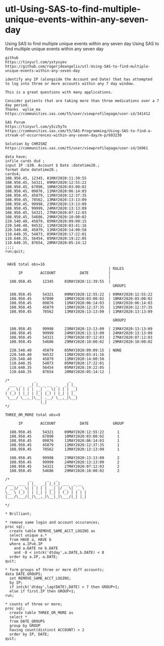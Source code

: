 # utl-Using-SAS-to-find-multiple-unique-events-within-any-seven-day
Using SAS to find multiple unique events within any seven day 
    Using SAS to find multiple unique events within any seven day                                                                       
                                                                                                                                        
    github                                                                                                                              
    https://tinyurl.com/yxtysyev                                                                                                        
    https://github.com/rogerjdeangelis/utl-Using-SAS-to-find-multiple-unique-events-within-any-seven-day                                
                                                                                                                                        
    identify any IP (alongside the Account and Date) that has attempted                                                                 
    to log into three or more accounts within any 7 day window.                                                                         
                                                                                                                                        
    This is a great questions with many applications.                                                                                   
                                                                                                                                        
    Consider patients that are taking more than three medications over a 7 day period.                                                  
    Thanks  wylie_ma                                                                                                                    
    https://communities.sas.com/t5/user/viewprofilepage/user-id/341412                                                                  
                                                                                                                                        
    SAS Forum                                                                                                                           
    https://tinyurl.com/y5cz5y7o                                                                                                        
    https://communities.sas.com/t5/SAS-Programming/Using-SAS-to-find-a-streak-of-occurrences-within-any-seven-day/m-p/693230            
                                                                                                                                        
    Solution by CHRISNZ                                                                                                                 
    https://communities.sas.com/t5/user/viewprofilepage/user-id/16961                                                                   
                                                                                                                                        
    data have;                                                                                                                          
    infile cards dsd ;                                                                                                                  
    input IP :$30. Account $ Date :datetime20.;                                                                                         
    format date datetime20.;                                                                                                            
    cards4;                                                                                                                             
    108.950.45, 12345, 01MAY2020:11:39:55                                                                                               
    108.950.45, 54321, 09MAY2020:12:55:22                                                                                               
    108.950.45, 67890, 10MAY2020:03:00:02                                                                                               
    108.950.45, 09876, 11MAY2020:06:14:03                                                                                               
    108.950.45, 45879, 11MAY2020:12:37:35                                                                                               
    108.950.45, 78562, 13MAY2020:13:13:09                                                                                               
    108.950.45, 99998, 23MAY2020:13:13:09                                                                                               
    108.950.45, 99999, 24MAY2020:13:13:09                                                                                               
    108.950.45, 54321, 27MAY2020:07:12:03                                                                                               
    108.950.45, 54686, 29MAY2020:10:00:02                                                                                               
    220.540.40, 45879, 05MAY2020:09:09:15                                                                                               
    220.540.40, 94532, 11MAY2020:03:41:16                                                                                               
    220.540.40, 45879, 11MAY2020:14:00:58                                                                                               
    110.640.35, 54873, 05MAY2020:17:22:01                                                                                               
    110.640.35, 56454, 05MAY2020:19:22:05                                                                                               
    110.640.35, 87654, 20MAY2020:05:14:12                                                                                               
    ;;;;                                                                                                                                
    run;quit;                                                                                                                           
                                                                                                                                        
                                                                                                                                        
     HAVE total obs=16                                                                                                                  
                                                   | RULES                                                                              
          IP        ACCOUNT           DATE         |                                                                                    
                                                   |                                                                                    
      108.950.45     12345     01MAY2020:11:39:55  |                                                                                    
                                                     GROUP1                                                                             
                                                                                                                                        
      108.950.45     54321     09MAY2020:12:55:22  | 09MAY2020:12:55:22                                                                 
      108.950.45     67890     10MAY2020:03:00:02  | 10MAY2020:03:00:02                                                                 
      108.950.45     09876     11MAY2020:06:14:03  | 11MAY2020:06:14:03                                                                 
      108.950.45     45879     11MAY2020:12:37:35  | 11MAY2020:12:37:35                                                                 
      108.950.45     78562     13MAY2020:13:13:09  | 13MAY2020:13:13:09                                                                 
                                                                                                                                        
                                                     GROUP2                                                                             
                                                                                                                                        
      108.950.45     99998     23MAY2020:13:13:09  | 23MAY2020:13:13:09                                                                 
      108.950.45     99999     24MAY2020:13:13:09  | 24MAY2020:13:13:09                                                                 
      108.950.45     54321     27MAY2020:07:12:03  | 27MAY2020:07:12:03                                                                 
      108.950.45     54686     29MAY2020:10:00:02  | 29MAY2020:10:00:02                                                                 
                                                                                                                                        
      220.540.40     45879     05MAY2020:09:09:15  | NONE                                                                               
      220.540.40     94532     11MAY2020:03:41:16  |                                                                                    
      220.540.40     45879     11MAY2020:14:00:58  |                                                                                    
      110.640.35     54873     05MAY2020:17:22:01  |                                                                                    
      110.640.35     56454     05MAY2020:19:22:05  |                                                                                    
      110.640.35     87654     20MAY2020:05:14:12  |                                                                                    
                                                                                                                                        
    /*           _               _                                                                                                      
      ___  _   _| |_ _ __  _   _| |_                                                                                                    
     / _ \| | | | __| `_ \| | | | __|                                                                                                   
    | (_) | |_| | |_| |_) | |_| | |_                                                                                                    
     \___/ \__,_|\__| .__/ \__,_|\__|                                                                                                   
                    |_|                                                                                                                 
    */                                                                                                                                  
                                                                                                                                        
    THREE_OR_MORE total obs=9                                                                                                           
                                                                                                                                        
          IP        ACCOUNT           DATE           GROUP                                                                              
                                                                                                                                        
      108.950.45     54321     09MAY2020:12:55:22      1                                                                                
      108.950.45     67890     10MAY2020:03:00:02      1                                                                                
      108.950.45     09876     11MAY2020:06:14:03      1                                                                                
      108.950.45     45879     11MAY2020:12:37:35      1                                                                                
      108.950.45     78562     13MAY2020:13:13:09      1                                                                                
                                                                                                                                        
      108.950.45     99998     23MAY2020:13:13:09      2                                                                                
      108.950.45     99999     24MAY2020:13:13:09      2                                                                                
      108.950.45     54321     27MAY2020:07:12:03      2                                                                                
      108.950.45     54686     29MAY2020:10:00:02      2                                                                                
                                                                                                                                        
    /*         _       _   _                                                                                                            
     ___  ___ | |_   _| |_(_) ___  _ __                                                                                                 
    / __|/ _ \| | | | | __| |/ _ \| `_ \                                                                                                
    \__ \ (_) | | |_| | |_| | (_) | | | |                                                                                               
    |___/\___/|_|\__,_|\__|_|\___/|_| |_|                                                                                               
                                                                                                                                        
    */                                                                                                                                  
                                                                                                                                        
    * Brilliant;                                                                                                                        
                                                                                                                                        
    * remove same login and account occurances;                                                                                         
    proc sql;                                                                                                                           
      create table REMOVE_SAME_ACCT_LOGINS as                                                                                           
      select unique a.*                                                                                                                 
      from HAVE a, HAVE b                                                                                                               
      where a.IP=b.IP                                                                                                                   
        and a.DATE ne b.DATE                                                                                                            
        and -8 < intck('dtday',a.DATE,b.DATE) < 8                                                                                       
      order by a.IP, a.DATE;                                                                                                            
    quit;                                                                                                                               
                                                                                                                                        
    * form groups of three or more diff accounts;                                                                                       
    data DATE_GROUPS;                                                                                                                   
      set REMOVE_SAME_ACCT_LOGINS;                                                                                                      
      by IP;                                                                                                                            
      if intck('dtday',lag(DATE),DATE) > 7 then GROUP+1;                                                                                
      else if first.IP then GROUP+1;                                                                                                    
    run;                                                                                                                                
                                                                                                                                        
    * counts of three or more;                                                                                                          
    proc sql;                                                                                                                           
      create table THREE_OR_MORE as                                                                                                     
      select *                                                                                                                          
      from DATE_GROUPS                                                                                                                  
      group by GROUP                                                                                                                    
      having count(distinct ACCOUNT) > 2                                                                                                
      order by IP, DATE;                                                                                                                
    quit;                                                                                                                               
                                                                                                                                        
                                                                                                                                        
